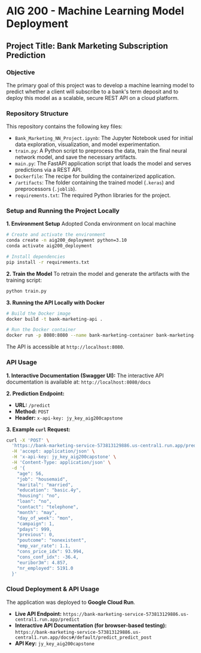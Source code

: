 # AIG 200 - Machine Learning Model Deployment

## Project Title: Bank Marketing Subscription Prediction

### Objective
The primary goal of this project was to develop a machine learning model to predict whether a client will subscribe to a bank's term deposit and to deploy this model as a scalable, secure REST API on a cloud platform.

### Repository Structure
This repository contains the following key files:
-   `Bank_Marketing_NN_Project.ipynb`: The Jupyter Notebook used for initial data exploration, visualization, and model experimentation.
-   `train.py`: A Python script to preprocess the data, train the final neural network model, and save the necessary artifacts.
-   `main.py`: The FastAPI application script that loads the model and serves predictions via a REST API.
-   `Dockerfile`: The recipe for building the containerized application.
-   `/artifacts`: The folder containing the trained model (`.keras`) and preprocessors (`.joblib`).
-   `requirements.txt`: The required Python libraries for the project.

### Setup and Running the Project Locally

**1. Environment Setup**
Adopted Conda environment on local machine
```bash
# Create and activate the environment
conda create -n aig200_deployment python=3.10
conda activate aig200_deployment

# Install dependencies
pip install -r requirements.txt
```

**2. Train the Model**
To retrain the model and generate the artifacts with the training script:
```bash
python train.py
```

**3. Running the API Locally with Docker**
```bash
# Build the Docker image
docker build -t bank-marketing-api .

# Run the Docker container
docker run -p 8080:8080 --name bank-marketing-container bank-marketing-api
```
The API is accessible at `http://localhost:8080`.

### API Usage

**1. Interactive Documentation (Swagger UI):**
The interactive API documentation is available at:
`http://localhost:8080/docs`

**2. Prediction Endpoint:**
-   **URL:** `/predict`
-   **Method:** `POST`
-   **Header:** `x-api-key: jy_key_aig200capstone`

**3. Example `curl` Request:**
```bash
curl -X 'POST' \
  'https://bank-marketing-service-573813129886.us-central1.run.app/predict' \
  -H 'accept: application/json' \
  -H 'x-api-key: jy_key_aig200capstone' \
  -H 'Content-Type: application/json' \
  -d '{
    "age": 56,
    "job": "housemaid",
    "marital": "married",
    "education": "basic.4y",
    "housing": "no",
    "loan": "no",
    "contact": "telephone",
    "month": "may",
    "day_of_week": "mon",
    "campaign": 1,
    "pdays": 999,
    "previous": 0,
    "poutcome": "nonexistent",
    "emp_var_rate": 1.1,
    "cons_price_idx": 93.994,
    "cons_conf_idx": -36.4,
    "euribor3m": 4.857,
    "nr_employed": 5191.0
  }'
```

### Cloud Deployment & API Usage

The application was deployed to **Google Cloud Run**.

-   **Live API Endpoint:** `https://bank-marketing-service-573813129886.us-central1.run.app/predict`
-   **Interactive API Documentation (for browser-based testing):** `https://bank-marketing-service-573813129886.us-central1.run.app/docs#/default/predict_predict_post`
-   **API Key:** `jy_key_aig200capstone`
